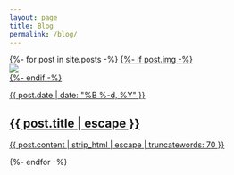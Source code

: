 ```yaml
---
layout: page
title: Blog
permalink: /blog/
---
```


<div class="image-card-container wrapped">
    {%- for post in site.posts -%}
        <a class="image-card" href="{{ post.url }}">
            {%- if post.img -%}
                <div class="image-card-image">
                    <img src="{{ post.img }}">
                </div>
            {%- endif -%}
            <div class="image-card-text">
                <p class="image-card-date">{{ post.date | date: "%B %-d, %Y" }}</p>
                <h2 class="image-card-title">{{ post.title | escape }}</h2>
                <p>{{ post.content | strip_html | escape | truncatewords: 70 }}</p>
            </div>
        </a>
    {%- endfor -%}
</div>